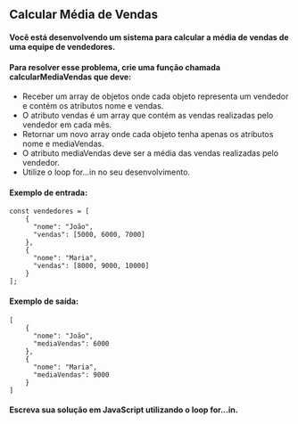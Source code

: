 ## Calcular Média de Vendas
#### Você está desenvolvendo um sistema para calcular a média de vendas de uma equipe de vendedores. 

#### Para resolver esse problema, crie uma função chamada calcularMediaVendas que deve:
- Receber um array de objetos onde cada objeto representa um vendedor e contém os atributos nome e vendas.
- O atributo vendas é um array que contém as vendas realizadas pelo vendedor em cada mês.
- Retornar um novo array onde cada objeto tenha apenas os atributos nome e mediaVendas.
- O atributo mediaVendas deve ser a média das vendas realizadas pelo vendedor.
- Utilize o loop for...in no seu desenvolvimento.

#### Exemplo de entrada:
```
const vendedores = [ 
    {
      "nome": "João",
      "vendas": [5000, 6000, 7000]
    },
    {
      "nome": "Maria",
      "vendas": [8000, 9000, 10000]
    }        
];
```

#### Exemplo de saída:
```
[
    {
      "nome": "João",
      "mediaVendas": 6000
    },
    {
      "nome": "Maria",
      "mediaVendas": 9000
    }        
]
```
#### Escreva sua solução em JavaScript utilizando o loop for...in.